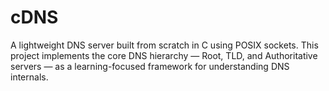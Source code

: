 # cDNS
A lightweight DNS server built from scratch in C using POSIX sockets. This project implements the core DNS hierarchy — Root, TLD, and Authoritative servers — as a learning-focused framework for understanding DNS internals.
